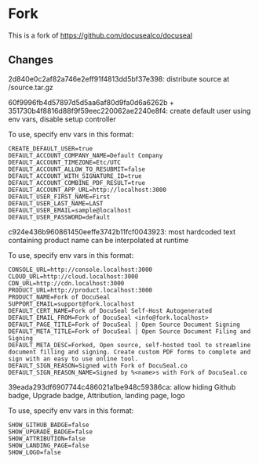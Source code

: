 # Fork

This is a fork of https://github.com/docusealco/docuseal

## Changes

2d840e0c2af82a746e2eff91f4813dd5bf37e398: distribute source at /source.tar.gz

60f9996fb4d57897d5d5aa6af80d9fa0d6a6262b + 351730b4f8816d88f9f59eec220062ae2240e8f4: create default user using env vars, disable setup controller

To use, specify env vars in this format:

```
CREATE_DEFAULT_USER=true
DEFAULT_ACCOUNT_COMPANY_NAME=Default Company
DEFAULT_ACCOUNT_TIMEZONE=Etc/UTC
DEFAULT_ACCOUNT_ALLOW_TO_RESUBMIT=false
DEFAULT_ACCOUNT_WITH_SIGNATURE_ID=true
DEFAULT_ACCOUNT_COMBINE_PDF_RESULT=true
DEFAULT_ACCOUNT_APP_URL=http://localhost:3000
DEFAULT_USER_FIRST_NAME=First
DEFAULT_USER_LAST_NAME=LAST
DEFAULT_USER_EMAIL=sample@localhost
DEFAULT_USER_PASSWORD=default
```

c924e436b960861450eeffe3742b11fcf0043923: most hardcoded text containing product name can be interpolated at runtime

To use, specify env vars in this format:

```
CONSOLE_URL=http://console.localhost:3000
CLOUD_URL=http://cloud.localhost:3000
CDN_URL=http://cdn.localhost:3000
PRODUCT_URL=http://product.localhost:3000
PRODUCT_NAME=Fork of DocuSeal
SUPPORT_EMAIL=support@fork.localhost
DEFAULT_CERT_NAME=Fork of DocuSeal Self-Host Autogenerated
DEFAULT_EMAIL_FROM=Fork of DocuSeal <info@fork.localhost>
DEFAULT_PAGE_TITLE=Fork of DocuSeal | Open Source Document Signing
DEFAULT_META_TITLE=Fork of DocuSeal | Open Source Document Filing and Signing
DEFAULT_META_DESC=Forked, Open source, self-hosted tool to streamline document filling and signing. Create custom PDF forms to complete and sign with an easy to use online tool.
DEFAULT_SIGN_REASON=Signed with Fork of DocuSeal.co
DEFAULT_SIGN_REASON_NAME=Signed by %<name>s with Fork of DocuSeal.co
```

39eada293df6907744c486021a1be948c59386ca: allow hiding Github badge, Upgrade badge, Attribution, landing page, logo

To use, specify env vars in this format:

```
SHOW_GITHUB_BADGE=false
SHOW_UPGRADE_BADGE=false
SHOW_ATTRIBUTION=false
SHOW_LANDING_PAGE=false
SHOW_LOGO=false
```

